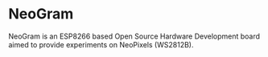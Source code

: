 # NeoGram
NeoGram is an ESP8266 based Open Source Hardware  Development board aimed to provide experiments on NeoPixels (WS2812B).
